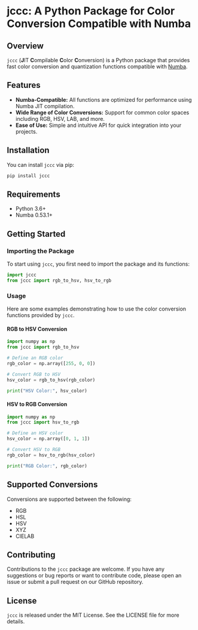 # jccc: A Python Package for Color Conversion Compatible with Numba

## Overview

`jccc` (**J**IT **C**ompilable **C**olor **C**onversion) is a Python package that provides fast color conversion and quantization functions compatible with [Numba](https://github.com/numba/numba).

## Features

- **Numba-Compatible:** All functions are optimized for performance using Numba JIT compilation.
- **Wide Range of Color Conversions:** Support for common color spaces including RGB, HSV, LAB, and more.
- **Ease of Use:** Simple and intuitive API for quick integration into your projects.

## Installation

You can install `jccc` via pip:

```sh
pip install jccc
```

## Requirements

- Python 3.6+
- Numba 0.53.1+

## Getting Started

### Importing the Package

To start using `jccc`, you first need to import the package and its functions:

```python
import jccc
from jccc import rgb_to_hsv, hsv_to_rgb
```

### Usage

Here are some examples demonstrating how to use the color conversion functions provided by `jccc`.

#### RGB to HSV Conversion

```python
import numpy as np
from jccc import rgb_to_hsv

# Define an RGB color
rgb_color = np.array([255, 0, 0])

# Convert RGB to HSV
hsv_color = rgb_to_hsv(rgb_color)

print("HSV Color:", hsv_color)
```

#### HSV to RGB Conversion

```python
import numpy as np
from jccc import hsv_to_rgb

# Define an HSV color
hsv_color = np.array([0, 1, 1])

# Convert HSV to RGB
rgb_color = hsv_to_rgb(hsv_color)

print("RGB Color:", rgb_color)
```

## Supported Conversions

Conversions are supported between the following:

- RGB
- HSL
- HSV
- XYZ
- CIELAB


## Contributing

Contributions to the `jccc` package are welcome. If you have any suggestions or bug reports or want to contribute code, please open an issue or submit a pull request on our GitHub repository.

## License

`jccc` is released under the MIT License. See the LICENSE file for more details.


